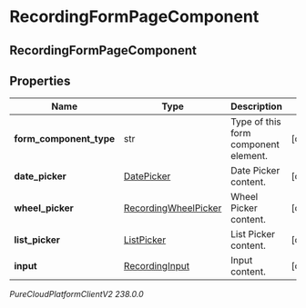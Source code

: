 # RecordingFormPageComponent

## RecordingFormPageComponent

## Properties

|Name | Type | Description | Notes|
|------------ | ------------- | ------------- | -------------|
| **form_component_type** | str | Type of this form component element. | [optional] |
| **date_picker** | [DatePicker](DatePicker) | Date Picker content. | [optional] |
| **wheel_picker** | [RecordingWheelPicker](RecordingWheelPicker) | Wheel Picker content. | [optional] |
| **list_picker** | [ListPicker](ListPicker) | List Picker content. | [optional] |
| **input** | [RecordingInput](RecordingInput) | Input content. | [optional] |



_PureCloudPlatformClientV2 238.0.0_
